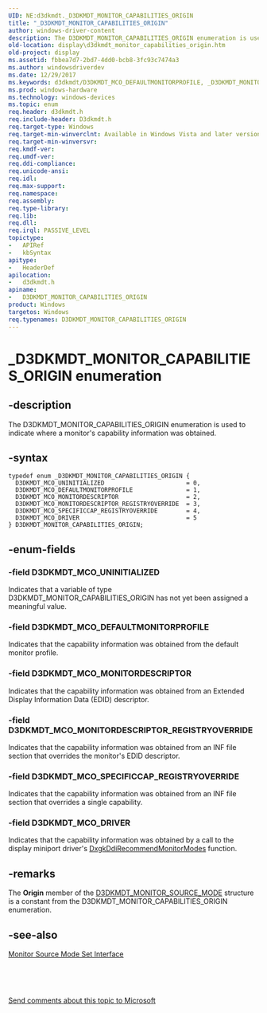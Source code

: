 ```yaml
---
UID: NE:d3dkmdt._D3DKMDT_MONITOR_CAPABILITIES_ORIGIN
title: "_D3DKMDT_MONITOR_CAPABILITIES_ORIGIN"
author: windows-driver-content
description: The D3DKMDT_MONITOR_CAPABILITIES_ORIGIN enumeration is used to indicate where a monitor's capability information was obtained.
old-location: display\d3dkmdt_monitor_capabilities_origin.htm
old-project: display
ms.assetid: fbbea7d7-2bd7-4dd0-bcb8-3fc93c7474a3
ms.author: windowsdriverdev
ms.date: 12/29/2017
ms.keywords: d3dkmdt/D3DKMDT_MCO_DEFAULTMONITORPROFILE, _D3DKMDT_MONITOR_CAPABILITIES_ORIGIN, D3DKMDT_MONITOR_CAPABILITIES_ORIGIN, DmEnums_fc03a227-b0c7-4152-a4f0-c8badee981e5.xml, D3DKMDT_MCO_DRIVER, D3DKMDT_MCO_MONITORDESCRIPTOR_REGISTRYOVERRIDE, D3DKMDT_MONITOR_CAPABILITIES_ORIGIN enumeration [Display Devices], display.d3dkmdt_monitor_capabilities_origin, d3dkmdt/D3DKMDT_MCO_MONITORDESCRIPTOR, d3dkmdt/D3DKMDT_MCO_MONITORDESCRIPTOR_REGISTRYOVERRIDE, D3DKMDT_MCO_SPECIFICCAP_REGISTRYOVERRIDE, D3DKMDT_MCO_DEFAULTMONITORPROFILE, d3dkmdt/D3DKMDT_MCO_DRIVER, D3DKMDT_MCO_UNINITIALIZED, D3DKMDT_MCO_MONITORDESCRIPTOR, d3dkmdt/D3DKMDT_MONITOR_CAPABILITIES_ORIGIN, d3dkmdt/D3DKMDT_MCO_SPECIFICCAP_REGISTRYOVERRIDE, d3dkmdt/D3DKMDT_MCO_UNINITIALIZED
ms.prod: windows-hardware
ms.technology: windows-devices
ms.topic: enum
req.header: d3dkmdt.h
req.include-header: D3dkmdt.h
req.target-type: Windows
req.target-min-winverclnt: Available in Windows Vista and later versions of the Windows operating systems.
req.target-min-winversvr: 
req.kmdf-ver: 
req.umdf-ver: 
req.ddi-compliance: 
req.unicode-ansi: 
req.idl: 
req.max-support: 
req.namespace: 
req.assembly: 
req.type-library: 
req.lib: 
req.dll: 
req.irql: PASSIVE_LEVEL
topictype:
-	APIRef
-	kbSyntax
apitype:
-	HeaderDef
apilocation:
-	d3dkmdt.h
apiname:
-	D3DKMDT_MONITOR_CAPABILITIES_ORIGIN
product: Windows
targetos: Windows
req.typenames: D3DKMDT_MONITOR_CAPABILITIES_ORIGIN
---
```


# _D3DKMDT_MONITOR_CAPABILITIES_ORIGIN enumeration


## -description


The D3DKMDT_MONITOR_CAPABILITIES_ORIGIN enumeration is used to indicate where a monitor's capability information was obtained.


## -syntax


````
typedef enum _D3DKMDT_MONITOR_CAPABILITIES_ORIGIN { 
  D3DKMDT_MCO_UNINITIALIZED                       = 0,
  D3DKMDT_MCO_DEFAULTMONITORPROFILE               = 1,
  D3DKMDT_MCO_MONITORDESCRIPTOR                   = 2,
  D3DKMDT_MCO_MONITORDESCRIPTOR_REGISTRYOVERRIDE  = 3,
  D3DKMDT_MCO_SPECIFICCAP_REGISTRYOVERRIDE        = 4,
  D3DKMDT_MCO_DRIVER                              = 5
} D3DKMDT_MONITOR_CAPABILITIES_ORIGIN;
````


## -enum-fields




### -field D3DKMDT_MCO_UNINITIALIZED

Indicates that a variable of type D3DKMDT_MONITOR_CAPABILITIES_ORIGIN has not yet been assigned a meaningful value.


### -field D3DKMDT_MCO_DEFAULTMONITORPROFILE

Indicates that the capability information was obtained from the default monitor profile.


### -field D3DKMDT_MCO_MONITORDESCRIPTOR

Indicates that the capability information was obtained from an Extended Display Information Data (EDID) descriptor.


### -field D3DKMDT_MCO_MONITORDESCRIPTOR_REGISTRYOVERRIDE

Indicates that the capability information was obtained from an INF file section that overrides the monitor's EDID descriptor.


### -field D3DKMDT_MCO_SPECIFICCAP_REGISTRYOVERRIDE

Indicates that the capability information was obtained from an INF file section that overrides a single capability.


### -field D3DKMDT_MCO_DRIVER

Indicates that the capability information was obtained by a call to the display miniport driver's <a href="..\d3dkmddi\nc-d3dkmddi-dxgkddi_recommendmonitormodes.md">DxgkDdiRecommendMonitorModes</a> function.


## -remarks


The <b>Origin</b> member of the <a href="..\d3dkmdt\ns-d3dkmdt-_d3dkmdt_monitor_source_mode.md">D3DKMDT_MONITOR_SOURCE_MODE</a> structure is a constant from the D3DKMDT_MONITOR_CAPABILITIES_ORIGIN enumeration.



## -see-also

<a href="https://msdn.microsoft.com/library/windows/hardware/ff568435">Monitor Source Mode Set Interface</a>

 

 

<a href="mailto:wsddocfb@microsoft.com?subject=Documentation%20feedback [display\display]:%20D3DKMDT_MONITOR_CAPABILITIES_ORIGIN enumeration%20 RELEASE:%20(12/29/2017)&amp;body=%0A%0APRIVACY STATEMENT%0A%0AWe use your feedback to improve the documentation. We don't use your email address for any other purpose, and we'll remove your email address from our system after the issue that you're reporting is fixed. While we're working to fix this issue, we might send you an email message to ask for more info. Later, we might also send you an email message to let you know that we've addressed your feedback.%0A%0AFor more info about Microsoft's privacy policy, see http://privacy.microsoft.com/en-us/default.aspx." title="Send comments about this topic to Microsoft">Send comments about this topic to Microsoft</a>

